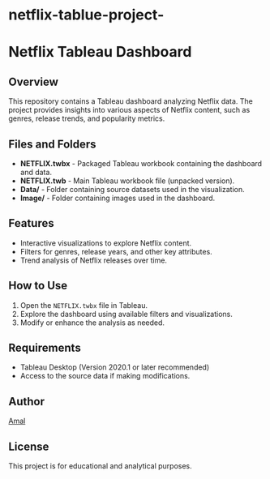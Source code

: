 # netflix-tablue-project-
# Netflix Tableau Dashboard

## Overview
This repository contains a Tableau dashboard analyzing Netflix data. The project provides insights into various aspects of Netflix content, such as genres, release trends, and popularity metrics.

## Files and Folders
- **NETFLIX.twbx** - Packaged Tableau workbook containing the dashboard and data.
- **NETFLIX.twb** - Main Tableau workbook file (unpacked version).
- **Data/** - Folder containing source datasets used in the visualization.
- **Image/** - Folder containing images used in the dashboard.

## Features
- Interactive visualizations to explore Netflix content.
- Filters for genres, release years, and other key attributes.
- Trend analysis of Netflix releases over time.

## How to Use
1. Open the `NETFLIX.twbx` file in Tableau.
2. Explore the dashboard using available filters and visualizations.
3. Modify or enhance the analysis as needed.

## Requirements
- Tableau Desktop (Version 2020.1 or later recommended)
- Access to the source data if making modifications.

## Author
[Amal](https://github.com/amal1310)

## License
This project is for educational and analytical purposes.

